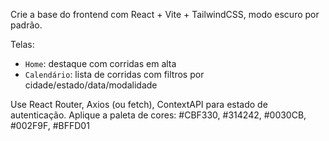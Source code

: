 Crie a base do frontend com React + Vite + TailwindCSS, modo escuro por padrão.

Telas:

- `Home`: destaque com corridas em alta
- `Calendário`: lista de corridas com filtros por cidade/estado/data/modalidade

Use React Router, Axios (ou fetch), ContextAPI para estado de autenticação.
Aplique a paleta de cores: #CBF330, #314242, #0030CB, #002F9F, #BFFD01
